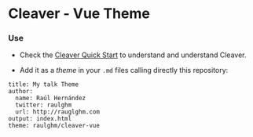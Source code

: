 # Cleaver - Vue Theme

### Use

- Check the [Cleaver Quick Start](https://github.com/jdan/cleaver) to understand and understand Cleaver.

- Add it as a *theme* in your `.md` files calling directly this repository:

```
title: My talk Theme
author:
  name: Raúl Hernández
  twitter: raulghm
  url: http://rauglghm.com
output: index.html
theme: raulghm/cleaver-vue
```

